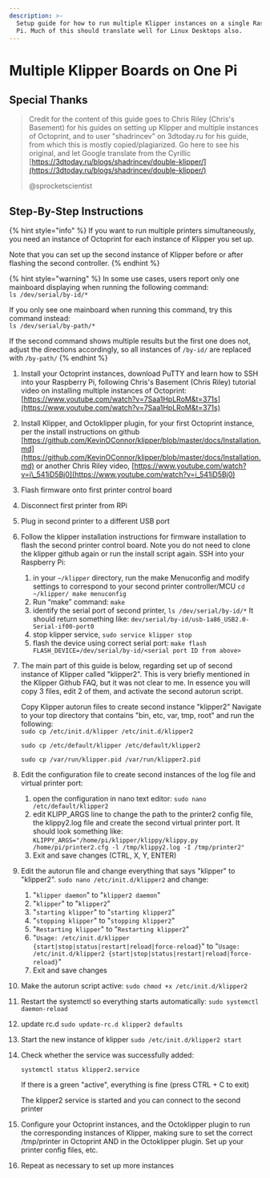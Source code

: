 ```yaml
---
description: >-
  Setup guide for how to run multiple Klipper instances on a single Raspberry
  Pi. Much of this should translate well for Linux Desktops also.
---
```


# Multiple Klipper Boards on One Pi

## Special Thanks

> Credit for the content of this guide goes to Chris Riley \(Chris's Basement\) for his guides on setting up Klipper and multiple instances of Octoprint, and to user "shadrincev" on 3dtoday.ru for his guide, from which this is mostly copied/plagiarized. Go here to see his original, and let Google translate from the Cyrillic [https://3dtoday.ru/blogs/shadrincev/double-klipper/](https://3dtoday.ru/blogs/shadrincev/double-klipper/)
>
> @sprocketscientist

## Step-By-Step Instructions

{% hint style="info" %}
If you want to run multiple printers simultaneously, you need an instance of Octoprint for each instance of Klipper you set up.

Note that you can set up the second instance of Klipper before or after flashing the second controller.
{% endhint %}

{% hint style="warning" %}
In some use cases, users report only one mainboard displaying when running the following command:  
`ls /dev/serial/by-id/*`  
  
If you only see one mainboard when running this command, try this command instead:  
`ls /dev/serial/by-path/*`  
  
If the second command shows multiple results but the first one does not, adjust the directions accordingly, so all instances of `/by-id/` are replaced with `/by-path/`
{% endhint %}

1. Install your Octoprint instances, download PuTTY and learn how to SSH into your Raspberry Pi, following Chris's Basement \(Chris Riley\) tutorial video on installing multiple instances of Octoprint: [https://www.youtube.com/watch?v=7Saa1HpLRoM&t=371s](https://www.youtube.com/watch?v=7Saa1HpLRoM&t=371s) 
2. Install Klipper, and Octoklipper plugin, for your first Octoprint instance, per the install instructions on github [https://github.com/KevinOConnor/klipper/blob/master/docs/Installation.md](https://github.com/KevinOConnor/klipper/blob/master/docs/Installation.md) or another Chris Riley video, [https://www.youtube.com/watch?v=i\_541iD5Bj0](https://www.youtube.com/watch?v=i_541iD5Bj0) 
3. Flash firmware onto first printer control board 
4. Disconnect first printer from RPi 
5. Plug in second printer to a different USB port 
6. Follow the klipper installation instructions for firmware installation to flash the second printer control board. Note you do not need to clone the klipper github again or run the install script again. SSH into your Raspberry Pi: 
   1. in your `~/klipper` directory, run the make Menuconfig and modify settings to correspond to your second printer controller/MCU `cd ~/klipper/ make menuconfig` 
   2. Run “make” command: `make` 
   3. identify the serial port of second printer, `ls /dev/serial/by-id/*`  It should return something like: `dev/serial/by-id/usb-1a86_USB2.0-Serial-if00-port0` 
   4. stop klipper service, `sudo service klipper stop` 
   5. flash the device using correct serial port: `make flash FLASH_DEVICE=/dev/serial/by-id/<serial port ID from above>` 
7. The main part of this guide is below, regarding set up of second instance of Klipper called "klipper2". This is very briefly mentioned in the Klipper Github FAQ, but it was not clear to me. In essence you will copy 3 files, edit 2 of them, and activate the second autorun script.  
  
   Copy Klipper autorun files to create second instance "klipper2" Navigate to your top directory that contains "bin, etc, var, tmp, root" and run the following:  
   `sudo cp /etc/init.d/klipper /etc/init.d/klipper2`

   `sudo cp /etc/default/klipper /etc/default/klipper2`

   `sudo cp /var/run/klipper.pid /var/run/klipper2.pid`  

8. Edit the configuration file to create second instances of the log file and virtual printer port: 
   1. open the configuration in nano text editor: `sudo nano /etc/default/klipper2` 
   2. edit KLIPP\_ARGS line to change the path to the printer2 config file, the klippy2.log file and create the second virtual printer port. It should look something like: `KLIPPY_ARGS="/home/pi/klipper/klippy/klippy.py /home/pi/printer2.cfg -l /tmp/klippy2.log -I /tmp/printer2"` 
   3. Exit and save changes \(CTRL, X, Y, ENTER\) 
9. Edit the autorun file and change everything that says "klipper" to "klipper2". `sudo nano /etc/init.d/klipper2` and change: 
   1. "`klipper daemon`" to "`klipper2 daemon`" 
   2. "`klipper`" to "`klipper2`" 
   3. "`starting klipper`" to "`starting klipper2`" 
   4. "`stopping klipper`" to "`stopping klipper2`" 
   5. "`Restarting klipper`" to "`Restarting klipper2`" 
   6. "`Usage: /etc/init.d/klipper {start|stop|status|restart|reload|force-reload}`" to "`Usage: /etc/init.d/klipper2 {start|stop|status|restart|reload|force-reload}`" 
   7. Exit and save changes 
10. Make the autorun script active: `sudo chmod +x /etc/init.d/klipper2` 
11. Restart the systemctl so everything starts automatically: `sudo systemctl daemon-reload` 
12. update rc.d `sudo update-rc.d klipper2 defaults` 
13. Start the new instance of klipper `sudo /etc/init.d/klipper2 start` 
14. Check whether the service was successfully added:

    `systemctl status klipper2.service`

    If there is a green "active", everything is fine \(press CTRL + C to exit\)

    The klipper2 service is started and you can connect to the second printer  

15. Configure your Octoprint instances, and the Octoklipper plugin to run the corresponding instances of Klipper, making sure to set the correct /tmp/printer in Octoprint AND in the Octoklipper plugin. Set up your printer config files, etc. 
16. Repeat as necessary to set up more instances 

